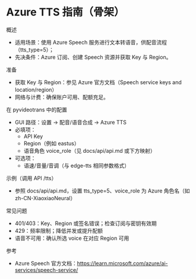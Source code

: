 # Azure TTS 指南（骨架）

概述
- 适用场景：使用 Azure Speech 服务进行文本转语音，供配音流程（tts_type=5）；
- 先决条件：Azure 订阅、创建 Speech 资源并获取 Key 与 Region。

准备
- 获取 Key 与 Region：参见 Azure 官方文档（Speech service keys and location/region）
- 网络与计费：确保账户可用、配额充足。

在 pyvideotrans 中的配置
- GUI 路径：设置 → 配音/语音合成 → Azure TTS
- 必填项：
  - API Key
  - Region（例如 eastus）
  - 语音角色 voice_role（见 docs/api/api.md 或下方映射）
- 可选项：
  - 语速/音量/音调（与 edge-tts 相同参数格式）

示例（调用 API /tts）
- 参照 docs/api/api.md，设置 tts_type=5、voice_role 为 Azure 角色名（如 zh-CN-XiaoxiaoNeural）

常见问题
- 401/403：Key、Region 或签名错误；检查订阅与密钥有效期
- 429：频率限制；降低并发或提升配额
- 语音不可用：确认所选 voice 在对应 Region 可用

参考
- Azure Speech 官方文档：https://learn.microsoft.com/azure/ai-services/speech-service/